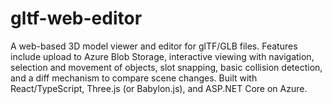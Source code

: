 # gltf-web-editor
A web-based 3D model viewer and editor for glTF/GLB files. Features include upload to Azure Blob Storage, interactive viewing with navigation, selection and movement of objects, slot snapping, basic collision detection, and a diff mechanism to compare scene changes. Built with React/TypeScript, Three.js (or Babylon.js), and ASP.NET Core on Azure.
